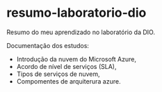 # resumo-laboratorio-dio
Resumo do meu aprendizado no laboratório da DIO.

Documentação dos estudos:</br>
- Introdução da nuvem do Microsoft Azure,</br>
- Acordo de nível de serviços (SLA),</br>
- Tipos de serviços de nuvem,</br>
- Compomentes de arquiterura azure.
